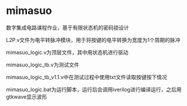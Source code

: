 # mimasuo
数字集成电路课程作业，基于有限状态机的密码锁设计

L2P.v文件为电平转脉冲模块，用于将按键的电平转换为宽度为1个周期的脉冲

mimasuo_logic.v为顶层文件，其中用状态机进行驱动

mimasuo_logic_tb.v为测试文件

mimasuo_logic_tb_v1.1.v中在测试过程中使用txt文件读取按键按下情况

mimasuo_logic.bat为运行脚本，运行后会调用iverilog进行编译运行，之后用gtkwave显示波形
